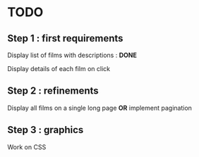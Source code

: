 # TODO

## Step 1 : first requirements
Display list of films with descriptions : **DONE**

Display details of each film on click

## Step 2 : refinements
Display all films on a single long page **OR** implement pagination
 
## Step 3 : graphics
Work on CSS 